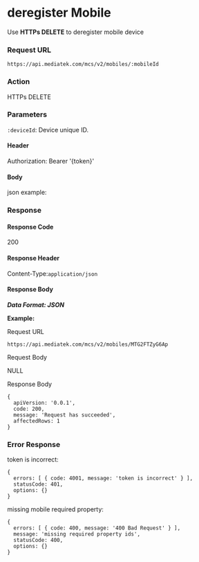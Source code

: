 # deregister Mobile

Use **HTTPs DELETE** to deregister mobile device

### Request URL

```
https://api.mediatek.com/mcs/v2/mobiles/:mobileId
```

### Action

HTTPs DELETE

### Parameters

`:deviceId`: Device unique ID.

#### Header

Authorization: Bearer '{token}'

#### Body

json example:

### Response

#### Response Code

200

#### Response Header

Content-Type:`application/json`

#### Response Body

***Data Format: JSON***

**Example:**

Request URL
```
https://api.mediatek.com/mcs/v2/mobiles/MTG2FTZyG6Ap
```

Request Body

NULL

Response Body

```
{
  apiVersion: '0.0.1',
  code: 200,
  message: 'Request has succeeded',
  affectedRows: 1
}
```

### Error Response

token is incorrect:

```
{
  errors: [ { code: 4001, message: 'token is incorrect' } ],
  statusCode: 401,
  options: {}
}
```

missing mobile required property:

```
{
  errors: [ { code: 400, message: '400 Bad Request' } ],
  message: 'missing required property ids',
  statusCode: 400,
  options: {}
}
```